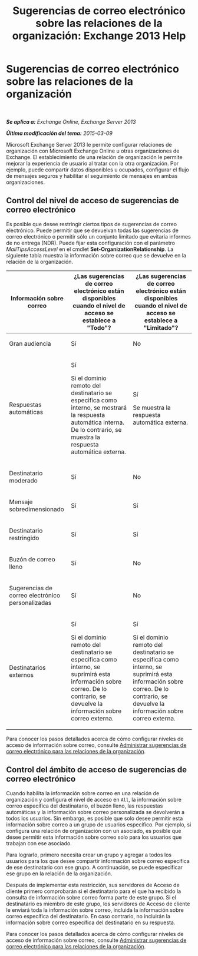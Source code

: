 ﻿---
title: 'Sugerencias de correo electrónico sobre las relaciones de la organización: Exchange 2013 Help'
TOCTitle: Sugerencias de correo electrónico sobre las relaciones de la organización
ms:assetid: 1784256f-abe1-4503-b8c4-26d544b73452
ms:mtpsurl: https://technet.microsoft.com/es-es/library/JJ670165(v=EXCHG.150)
ms:contentKeyID: 49895493
ms.date: 05/22/2018
mtps_version: v=EXCHG.150
ms.translationtype: MT
---

# Sugerencias de correo electrónico sobre las relaciones de la organización

 

_**Se aplica a:** Exchange Online, Exchange Server 2013_

_**Última modificación del tema:** 2015-03-09_

Microsoft Exchange Server 2013 le permite configurar relaciones de organización con Microsoft Exchange Online u otras organizaciones de Exchange. El establecimiento de una relación de organización le permite mejorar la experiencia de usuario al tratar con la otra organización. Por ejemplo, puede compartir datos disponibles u ocupados, configurar el flujo de mensajes seguros y habilitar el seguimiento de mensajes en ambas organizaciones.

## Control del nivel de acceso de sugerencias de correo electrónico

Es posible que desee restringir ciertos tipos de sugerencias de correo electrónico. Puede permitir que se devuelvan todas las sugerencias de correo electrónico o permitir sólo un conjunto limitado que evitaría informes de no entrega (NDR). Puede fijar esta configuración con el parámetro *MailTipsAccessLevel* en el cmdlet **Set-OrganizationRelationship**. La siguiente tabla muestra la información sobre correo que se devuelve en la relación de la organización.


<table>
<colgroup>
<col style="width: 33%" />
<col style="width: 33%" />
<col style="width: 33%" />
</colgroup>
<thead>
<tr class="header">
<th>Información sobre correo</th>
<th>¿Las sugerencias de correo electrónico están disponibles cuando el nivel de acceso se establece a &quot;Todo&quot;?</th>
<th>¿Las sugerencias de correo electrónico están disponibles cuando el nivel de acceso se establece a &quot;Limitado&quot;?</th>
</tr>
</thead>
<tbody>
<tr class="odd">
<td><p>Gran audiencia</p></td>
<td><p>Sí</p></td>
<td><p>No</p></td>
</tr>
<tr class="even">
<td><p>Respuestas automáticas</p></td>
<td><p>Sí</p>
<p>Si el dominio remoto del destinatario se especifica como interno, se mostrará la respuesta automática interna. De lo contrario, se muestra la respuesta automática externa.</p></td>
<td><p>Sí</p>
<p>Se muestra la respuesta automática externa.</p></td>
</tr>
<tr class="odd">
<td><p>Destinatario moderado</p></td>
<td><p>Sí</p></td>
<td><p>No</p></td>
</tr>
<tr class="even">
<td><p>Mensaje sobredimensionado</p></td>
<td><p>Sí</p></td>
<td><p>Sí</p></td>
</tr>
<tr class="odd">
<td><p>Destinatario restringido</p></td>
<td><p>Sí</p></td>
<td><p>Sí</p></td>
</tr>
<tr class="even">
<td><p>Buzón de correo lleno</p></td>
<td><p>Sí</p></td>
<td><p>No</p></td>
</tr>
<tr class="odd">
<td><p>Sugerencias de correo electrónico personalizadas</p></td>
<td><p>Sí</p></td>
<td><p>No</p></td>
</tr>
<tr class="even">
<td><p>Destinatarios externos</p></td>
<td><p>Sí</p>
<p>Si el dominio remoto del destinatario se especifica como interno, se suprimirá esta información sobre correo. De lo contrario, se devuelve la información sobre correo externa.</p></td>
<td><p>Sí</p>
<p>Si el dominio remoto del destinatario se especifica como interno, se suprimirá esta información sobre correo. De lo contrario, se devuelve la información sobre correo externa.</p></td>
</tr>
</tbody>
</table>


Para conocer los pasos detallados acerca de cómo configurar niveles de acceso de información sobre correo, consulte [Administrar sugerencias de correo electrónico para las relaciones de la organización](manage-mailtips-for-organization-relationships-exchange-2013-help.md).

## Control del ámbito de acceso de sugerencias de correo electrónico

Cuando habilita la información sobre correo en una relación de organización y configura el nivel de acceso en `All`, la información sobre correo específica del destinatario, el buzón lleno, las respuestas automáticas y la información sobre correo personalizada se devolverán a todos los usuarios. Sin embargo, es posible que solo desee permitir esta información sobre correo a un grupo de usuarios específico. Por ejemplo, si configura una relación de organización con un asociado, es posible que desee permitir esta información sobre correo solo para los usuarios que trabajan con ese asociado.

Para lograrlo, primero necesita crear un grupo y agregar a todos los usuarios para los que desee compartir información sobre correo específica de ese destinatario con ese grupo. A continuación, se puede especificar ese grupo en la relación de la organización.

Después de implementar esta restricción, sus servidores de Acceso de cliente primero comprobarán si el destinatario para el que ha recibido la consulta de información sobre correo forma parte de este grupo. Si el destinatario es miembro de este grupo, los servidores de Acceso de cliente le enviará toda la información sobre correo, incluida la información sobre correo específica del destinatario. En caso contrario, no incluirán la información sobre correo específica del destinatario en su respuesta.

Para conocer los pasos detallados acerca de cómo configurar niveles de acceso de información sobre correo, consulte [Administrar sugerencias de correo electrónico para las relaciones de la organización](manage-mailtips-for-organization-relationships-exchange-2013-help.md).

